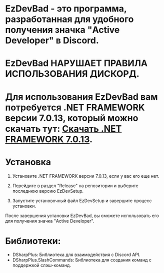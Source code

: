 # EzDevBad - это программа, разработанная для удобного получения значка "Active Developer" в Discord. 
# EzDevBad НАРУШАЕТ ПРАВИЛА ИСПОЛЬЗОВАНИЯ ДИСКОРД.

# Для использования EzDevBad вам потребуется .NET FRAMEWORK версии 7.0.13, который можно скачать тут: [Скачать .NET FRAMEWORK 7.0.13](https://aka.ms/dotnet-core-applaunch?missing_runtime=true&arch=x64&rid=win10-x64&apphost_version=7.0.13).

# Установка

1. Установите .NET FRAMEWORK версии 7.0.13, если у вас его еще нет.

2. Перейдите в раздел "Release" на репозитории и выберите последнюю версию EzDevSetup.

3. Запустите установочный файл EzDevSetup и завершите процесс установки.

После завершения установки EzDevBad, вы сможете использовать его для получения значка "Active Developer".

# Библиотеки:

- DSharpPlus: Библиотека для взаимодействия с Discord API.
- DSharpPlus.SlashCommands: Библиотека для создания команд с поддержкой слэш-команд.

